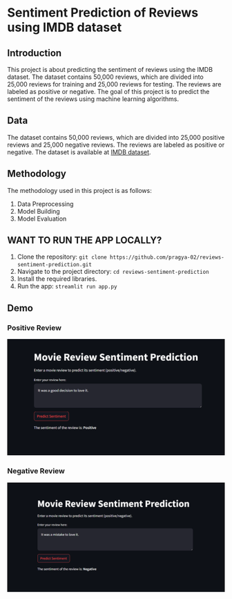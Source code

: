 # Sentiment Prediction of Reviews using IMDB dataset

## Introduction
This project is about predicting the sentiment of reviews using the IMDB dataset. The dataset contains 50,000 reviews, which are divided into 25,000 reviews for training and 25,000 reviews for testing. The reviews are labeled as positive or negative. The goal of this project is to predict the sentiment of the reviews using machine learning algorithms.

## Data
The dataset contains 50,000 reviews, which are divided into 25,000 positive reviews and 25,000 negative reviews. The reviews are labeled as positive or negative. The dataset is available at [IMDB dataset](https://ai.stanford.edu/~amaas/data/sentiment/).

## Methodology
The methodology used in this project is as follows:
1. Data Preprocessing
2. Model Building
3. Model Evaluation

## WANT TO RUN THE APP LOCALLY?
1. Clone the repository: `git clone https://github.com/pragya-02/reviews-sentiment-prediction.git`
2. Navigate to the project directory: `cd reviews-sentiment-prediction`
3. Install the required libraries.
4. Run the app: `streamlit run app.py`

## Demo

### Positive Review

![Positive Review](Demo/positive.png)

### Negative Review
![Negative Review](Demo/negative.png)